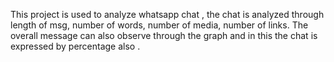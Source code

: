 This project is used to analyze whatsapp chat , the chat is analyzed through length of msg, number of words, number of media, number of links.
The overall message can also observe through the graph and in this the chat is expressed  by percentage also .
